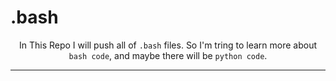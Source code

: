 # .bash

<div align="center">
  
In This Repo I will push all of ``.bash`` files. So I'm tring to learn more about `bash code`, and maybe there will be `python code`.  
<div>
<hr>
